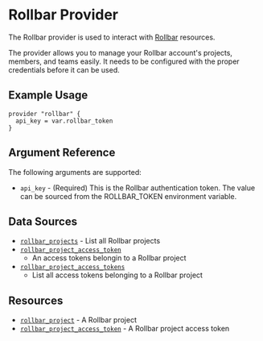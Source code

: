 Rollbar Provider
================

The Rollbar provider is used to interact with [Rollbar](https://rollbar.com)
resources.

The provider allows you to manage your Rollbar account's projects, members, and
teams easily. It needs to be configured with the proper credentials before it
can be used.


Example Usage
-------------

```hcl
provider "rollbar" {
  api_key = var.rollbar_token
}
```

Argument Reference
------------------

The following arguments are supported:

* `api_key` - (Required) This is the Rollbar authentication token. The value can
  be sourced from the ROLLBAR_TOKEN environment variable.


Data Sources
------------

* [`rollbar_projects`](data_source/rollbar_projects.md) - List all Rollbar
  projects
* [`rollbar_project_access_token`](data_source/rollbar_project_access_token.md)
  - An access tokens belongin to a Rollbar project
* [`rollbar_project_access_tokens`](data_source/rollbar_project_access_tokens.md)
  - List all access tokens belonging to a Rollbar project


Resources
---------

* [`rollbar_project`](resource/rollbar_project.md) - A Rollbar project
* [`rollbar_project_access_token`](resource/rollbar_project_access_token.md) - A
  Rollbar project access token
